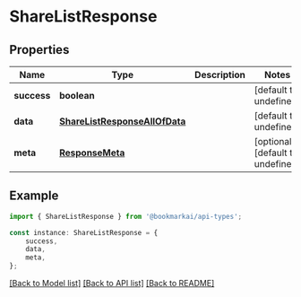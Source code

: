 # ShareListResponse


## Properties

Name | Type | Description | Notes
------------ | ------------- | ------------- | -------------
**success** | **boolean** |  | [default to undefined]
**data** | [**ShareListResponseAllOfData**](ShareListResponseAllOfData.md) |  | [default to undefined]
**meta** | [**ResponseMeta**](ResponseMeta.md) |  | [optional] [default to undefined]

## Example

```typescript
import { ShareListResponse } from '@bookmarkai/api-types';

const instance: ShareListResponse = {
    success,
    data,
    meta,
};
```

[[Back to Model list]](../README.md#documentation-for-models) [[Back to API list]](../README.md#documentation-for-api-endpoints) [[Back to README]](../README.md)
